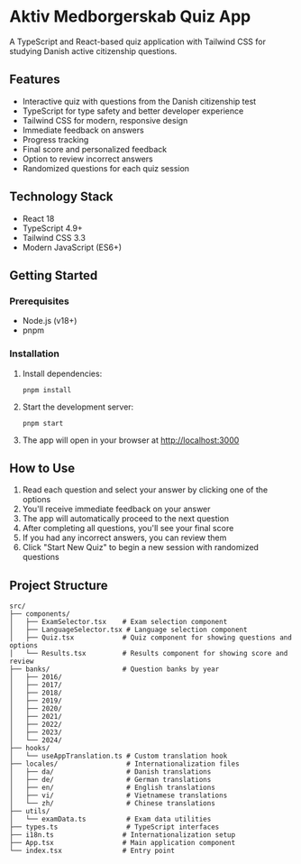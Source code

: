 # Aktiv Medborgerskab Quiz App

A TypeScript and React-based quiz application with Tailwind CSS for studying Danish active citizenship questions.

## Features

- Interactive quiz with questions from the Danish citizenship test
- TypeScript for type safety and better developer experience
- Tailwind CSS for modern, responsive design
- Immediate feedback on answers
- Progress tracking
- Final score and personalized feedback
- Option to review incorrect answers
- Randomized questions for each quiz session

## Technology Stack

- React 18
- TypeScript 4.9+
- Tailwind CSS 3.3
- Modern JavaScript (ES6+)

## Getting Started

### Prerequisites

- Node.js (v18+)
- pnpm

### Installation

1. Install dependencies:

   ```
   pnpm install
   ```

2. Start the development server:

   ```
   pnpm start
   ```

3. The app will open in your browser at [http://localhost:3000](http://localhost:3000)

## How to Use

1. Read each question and select your answer by clicking one of the options
2. You'll receive immediate feedback on your answer
3. The app will automatically proceed to the next question
4. After completing all questions, you'll see your final score
5. If you had any incorrect answers, you can review them
6. Click "Start New Quiz" to begin a new session with randomized questions

## Project Structure

```
src/
├── components/
│   ├── ExamSelector.tsx    # Exam selection component
│   ├── LanguageSelector.tsx # Language selection component
│   ├── Quiz.tsx            # Quiz component for showing questions and options
│   └── Results.tsx         # Results component for showing score and review
├── banks/                  # Question banks by year
│   ├── 2016/
│   ├── 2017/
│   ├── 2018/
│   ├── 2019/
│   ├── 2020/
│   ├── 2021/
│   ├── 2022/
│   ├── 2023/
│   └── 2024/
├── hooks/
│   └── useAppTranslation.ts # Custom translation hook
├── locales/                 # Internationalization files
│   ├── da/                  # Danish translations
│   ├── de/                  # German translations
│   ├── en/                  # English translations
│   ├── vi/                  # Vietnamese translations
│   └── zh/                  # Chinese translations
├── utils/
│   └── examData.ts          # Exam data utilities
├── types.ts                 # TypeScript interfaces
├── i18n.ts                 # Internationalization setup
├── App.tsx                 # Main application component
└── index.tsx               # Entry point
```
